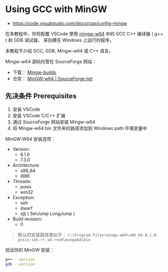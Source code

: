 # Using GCC with MinGW

- <https://code.visualstudio.com/docs/cpp/config-mingw>

在本教程中，你将配置 VSCode 使用 [mingw-w64] 中的 GCC C++ 编译器 ( g++ ) 和 GDB 调试器，
来创建在 Windows 上运行的程序。

[mingw-w64]: <http://www.mingw-w64.org>

本教程不介绍 GCC, GDB, Mingw-w64 或 C++ 语言。

Mingw-w64 源码托管在 SourceForge 网站：

- 下载： [Mingw-builds](http://www.mingw-w64.org/doku.php/download/mingw-builds)
- 仓库： [MinGW-w64 | SourceForge.net](https://sourceforge.net/projects/mingw-w64/)

## 先决条件 Prerequisites

1. 安装 VSCode
2. 安装 VSCode C/C++ 扩展
3. 通过 SourceForge 网站安装 Mingw-w64
4. 将 Mingw-w64 bin 文件夹的路径添加到 Windows path 环境变量中

MinGW-W64 安装选项：

- Version:
  - 8.1.0
  - 7.3.0
- Architecture:
  - x86_64
  - i686
- Threads:
  - posix
  - win32
- Exception:
  - seh
  - dwarf
  - sjlj ( SetJump LongJump )
- Build revision:
  - 0

> 默认的安装路径类似于： `C:\Program Files\mingw-w64\x86_64-8.1.0-posix-seh-rt_v6-rev0\mingw64\bin`

验证你的 MinGW 安装：

```sh
g++ --version
gdb --version
```
